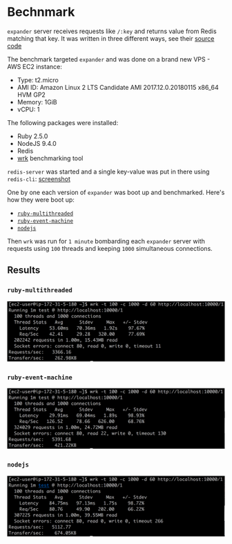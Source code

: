 # Bechnmark

`expander` server receives requests like `/:key` and returns value from Redis matching that key. It was written in three different ways, see their [source code](https://github.com/vfeskov/link-too-big/tree/ec004dcac76958326183c11d56fc0d51ac45163a/expander)

The benchmark targeted `expander` and was done on a brand new VPS - AWS EC2 instance:
- Type: t2.micro
- AMI ID: Amazon Linux 2 LTS Candidate AMI 2017.12.0.20180115 x86_64 HVM GP2
- Memory: 1GiB
- vCPU: 1

The following packages were installed:
- Ruby 2.5.0
- NodeJS 9.4.0
- Redis
- [wrk](https://github.com/wg/wrk) benchmarking tool

`redis-server` was started and a single key-value was put in there using `redis-cli`: [screenshot](https://raw.githubusercontent.com/vfeskov/link-too-big/master/expander/benchmark/redis.png)

One by one each version of `expander` was boot up and benchmarked. Here's how they were boot up:

- [`ruby-multithreaded`](https://raw.githubusercontent.com/vfeskov/link-too-big/master/expander/benchmark/start-ruby-multithreaded.png)
- [`ruby-event-machine`](https://raw.githubusercontent.com/vfeskov/link-too-big/master/expander/benchmark/start-ruby-event-machine.png)
- [`nodejs`](https://raw.githubusercontent.com/vfeskov/link-too-big/master/expander/benchmark/start-nodejs.png")

Then `wrk` was run for `1 minute` bombarding each `expander` server with requests using `100` threads and keeping `1000` simultaneous connections.

## Results

### `ruby-multithreaded`

<img src="https://raw.githubusercontent.com/vfeskov/link-too-big/master/expander/benchmark/wrk-ruby-multithreaded.png" width="800px" />

### `ruby-event-machine`

<img src="https://raw.githubusercontent.com/vfeskov/link-too-big/master/expander/benchmark/wrk-ruby-event-machine.png" width="800px" />

### `nodejs`

<img src="https://raw.githubusercontent.com/vfeskov/link-too-big/master/expander/benchmark/wrk-nodejs.png" width="800px" />
